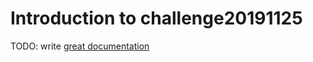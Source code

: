 # Introduction to challenge20191125

TODO: write [great documentation](http://jacobian.org/writing/what-to-write/)
